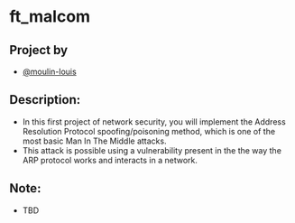 # ft_malcom
## Project by
- [@moulin-louis](https://github.com/moulin-louis)
## Description:
- In this first project of network security, you will implement the Address Resolution
Protocol spoofing/poisoning method, which is one of the most basic Man In The Middle
attacks.
- This attack is possible using a vulnerability present in the the way the ARP
protocol works and interacts in a network.
## Note:
- TBD
